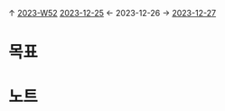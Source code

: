 
↑ [2023-W52](2023-W52.md)
[2023-12-25](2023-12-25.md) ← 2023-12-26 → [2023-12-27](2023-12-27.md)


# 목표



# 노트




